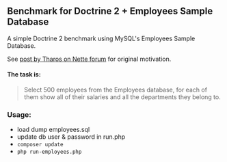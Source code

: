 ## Benchmark for Doctrine 2 + Employees Sample Database

A simple Doctrine 2 benchmark using MySQL's Employees Sample Database.

See [post by Tharos on Nette forum](http://forum.nette.org/cs/viewtopic.php?pid=106521#p106521) for original motivation.

#### The task is:
> Select 500 employees from the Employees database, for each of them show all of their salaries and all the departments they belong to.

### Usage:
- load dump employees.sql
- update db user & password in run.php
- `composer update`
- `php run-employees.php`
